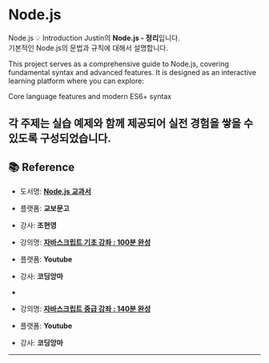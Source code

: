 # Node.js
Node.js
💡 Introduction
Justin의 **Node.js - 정리**입니다.  
기본적인 Node.js의 문법과 규칙에 대해서 설명합니다.

This project serves as a comprehensive guide to Node.js, covering fundamental syntax and advanced features. It is designed as an interactive learning platform where you can explore:

Core language features and modern ES6+ syntax

각 주제는 실습 예제와 함께 제공되어 실전 경험을 쌓을 수 있도록 구성되었습니다.
---

## 📚 Reference

- 도서명: **[Node.js 교과서](https://product.kyobobook.co.kr/detail/S000200437346)**  
- 플랫폼: **교보문고**
- 강사: **조현영**

- 강의명: **[자바스크립트 기초 강좌 : 100분 완성](https://www.youtube.com/watch?v=KF6t61yuPCY)**  
- 플랫폼: **Youtube**
- 강사: **코딩앙마**
- 
- 강의명: **[자바스크립트 중급 강좌 : 140분 완성](https://www.youtube.com/watch?v=4_WLS9Lj6n4)**  
- 플랫폼: **Youtube**
- 강사: **코딩앙마**

---
